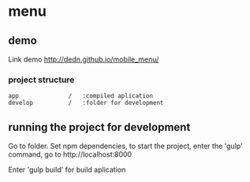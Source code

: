 # menu

## demo
Link demo http://dedn.github.io/mobile_menu/

### project structure
    app              /   :compiled aplication                                
    develop          /   :folder for development

                         
 ## running the project for development
 Go to folder. Set npm dependencies, to start the project, enter the 'gulp' command, go to http://localhost:8000
 
  Enter 'gulp build' for build aplication
